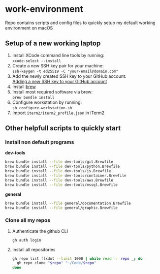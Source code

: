# work-environment
Repo contains scripts and config files to quickly setup my default working environment on macOS

## Setup of a new working laptop

1. Install XCode command line tools by running:<br />`xcode-select --install`
2. Create a new SSH key pair for your machine:<br />`ssh-keygen -t ed25519 -C "your-email@domain.com"`
3. Add the newly created SSH key to your GitHub account:<br />[Adding a new SSH key to your GitHub account
](https://docs.github.com/en/authentication/connecting-to-github-with-ssh/adding-a-new-ssh-key-to-your-github-account)
4. Install [brew](https://brew.sh/)
5. Install most required software via brew:<br />`brew bundle install`
6. Configure workstation by running:<br />`sh configure-workstation.sh`
7. Import `iterm2/iterm2_profile.json` in iTerm2

## Other helpfull scripts to quickly start

### Install non default programs

**dev-tools**

```bash
brew bundle install --file dev-tools/git.Brewfile
brew bundle install --file dev-tools/python.Brewfile
brew bundle install --file dev-tools/js.Brewfile
brew bundle install --file dev-tools/container.Brewfile
brew bundle install --file dev-tools/aws.Brewfile
brew bundle install --file dev-tools/mssql.Brewfile
```

**general**

```bash
brew bundle install --file general/documentation.Brewfile
brew bundle install --file general/graphic.Brewfile
```

### Clone all my repos

1. Authenticate the github CLI
   ```bash
   gh auth login
   ```

2. Install all repositories
   ```bash
   gh repo list flxdot --limit 1000 | while read -r repo _; do
     gh repo clone "$repo" "~/Code/$repo"
   done
   ```
